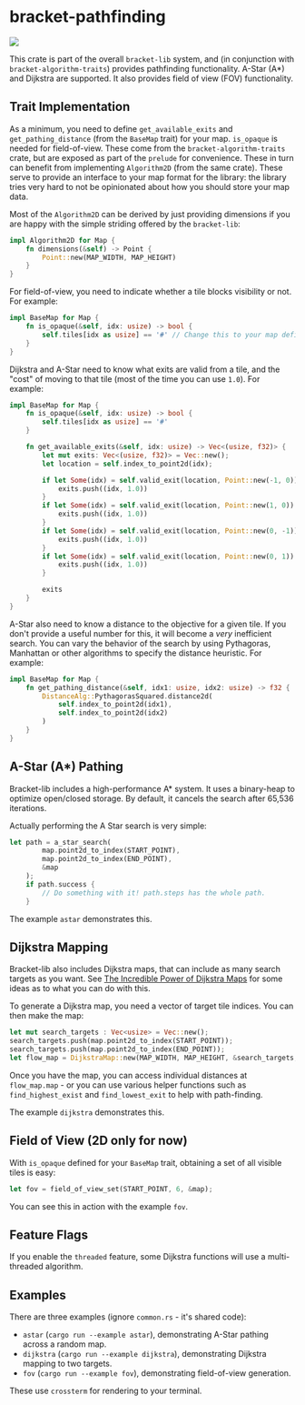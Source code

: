 # bracket-pathfinding

![](https://github.com/thebracket/bracket-pathfinding/workflows/Rust/badge.svg)

This crate is part of the overall `bracket-lib` system, and (in conjunction with `bracket-algorithm-traits`) provides pathfinding functionality. A-Star (A*) and Dijkstra are supported. It also provides field of view (FOV) functionality.

## Trait Implementation

As a minimum, you need to define `get_available_exits` and `get_pathing_distance` (from the `BaseMap` trait) for your map. `is_opaque` is needed for field-of-view. These come from the `bracket-algorithm-traits` crate, but are exposed as part of the `prelude` for convenience. These in turn can benefit from implementing `Algorithm2D` (from the same crate). These serve to provide an interface to your map format for the library: the library tries very hard to not be opinionated about how you should store your map data.

Most of the `Algorithm2D` can be derived by just providing dimensions if you are happy with the simple striding offered by the `bracket-lib`:

```rust
impl Algorithm2D for Map {
    fn dimensions(&self) -> Point {
        Point::new(MAP_WIDTH, MAP_HEIGHT)
    }
}
```

For field-of-view, you need to indicate whether a tile blocks visibility or not. For example:

```rust
impl BaseMap for Map {
    fn is_opaque(&self, idx: usize) -> bool {
        self.tiles[idx as usize] == '#' // Change this to your map definition!
    }
}
```

Dijkstra and A-Star need to know what exits are valid from a tile, and the "cost" of moving to that tile (most of the time you can use `1.0`). For example:

```rust
impl BaseMap for Map {
    fn is_opaque(&self, idx: usize) -> bool {
        self.tiles[idx as usize] == '#'
    }

    fn get_available_exits(&self, idx: usize) -> Vec<(usize, f32)> {
        let mut exits: Vec<(usize, f32)> = Vec::new();
        let location = self.index_to_point2d(idx);

        if let Some(idx) = self.valid_exit(location, Point::new(-1, 0)) {
            exits.push((idx, 1.0))
        }
        if let Some(idx) = self.valid_exit(location, Point::new(1, 0)) {
            exits.push((idx, 1.0))
        }
        if let Some(idx) = self.valid_exit(location, Point::new(0, -1)) {
            exits.push((idx, 1.0))
        }
        if let Some(idx) = self.valid_exit(location, Point::new(0, 1)) {
            exits.push((idx, 1.0))
        }

        exits
    }
}
```

A-Star also need to know a distance to the objective for a given tile. If you don't provide a useful number for this, it will become a *very* inefficient search. You can vary the behavior of the search by using Pythagoras, Manhattan or other algorithms to specify the distance heuristic. For example:

```rust
impl BaseMap for Map {
    fn get_pathing_distance(&self, idx1: usize, idx2: usize) -> f32 {
        DistanceAlg::PythagorasSquared.distance2d(
            self.index_to_point2d(idx1),
            self.index_to_point2d(idx2)
        )
    }
}
```

## A-Star (A*) Pathing

Bracket-lib includes a high-performance A* system. It uses a binary-heap to optimize open/closed storage. By default, it cancels the search after 65,536 iterations.

Actually performing the A Star search is very simple:

```rust
let path = a_star_search(
        map.point2d_to_index(START_POINT),
        map.point2d_to_index(END_POINT),
        &map
    );
    if path.success {
        // Do something with it! path.steps has the whole path.
    }
```

The example `astar` demonstrates this.

## Dijkstra Mapping

Bracket-lib also includes Dijkstra maps, that can include as many search targets as you want. See [The Incredible Power of Dijkstra Maps](http://www.roguebasin.com/index.php?title=The_Incredible_Power_of_Dijkstra_Maps) for some ideas as to what you can do with this.

To generate a Dijkstra map, you need a vector of target tile indices. You can then make the map:

```rust
let mut search_targets : Vec<usize> = Vec::new();
search_targets.push(map.point2d_to_index(START_POINT));
search_targets.push(map.point2d_to_index(END_POINT));
let flow_map = DijkstraMap::new(MAP_WIDTH, MAP_HEIGHT, &search_targets, &map, 1024.0);
```

Once you have the map, you can access individual distances at `flow_map.map` - or you can use various helper functions such as `find_highest_exist` and `find_lowest_exit` to help with path-finding.

The example `dijkstra` demonstrates this.

## Field of View (2D only for now)

With `is_opaque` defined for your `BaseMap` trait, obtaining a set of all visible tiles is easy:

```rust
let fov = field_of_view_set(START_POINT, 6, &map);
```

You can see this in action with the example `fov`.

## Feature Flags

If you enable the `threaded` feature, some Dijkstra functions will use a multi-threaded algorithm.

## Examples

There are three examples (ignore `common.rs` - it's shared code):

* `astar` (`cargo run --example astar`), demonstrating A-Star pathing across a random map.
* `dijkstra` (`cargo run --example dijkstra`), demonstrating Dijkstra mapping to two targets.
* `fov` (`cargo run --example fov`), demonstrating field-of-view generation.

These use `crossterm` for rendering to your terminal.
